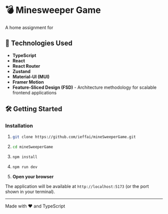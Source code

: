 # 💣 Minesweeper Game

A home assignment for

## 🚀 Technologies Used

- **TypeScript**
- **React**
- **React Router**
- **Zustand**
- **Material-UI (MUI)**
- **Framer Motion**
- **Feature-Sliced Design (FSD)** - Architecture methodology for scalable frontend applications

## 🛠️ Getting Started

### Installation

1. ```bash
   git clone https://github.com/ieffai/mineSweeperGame.git
   ```

2. ```bash
   cd mineSweeperGame
   ```

3. ```bash
   npm install
   ```

4. ```bash
   npm run dev
   ```

5. **Open your browser**

The application will be available at `http://localhost:5173` (or the port shown in your terminal).

---

Made with ❤️ and TypeScript
